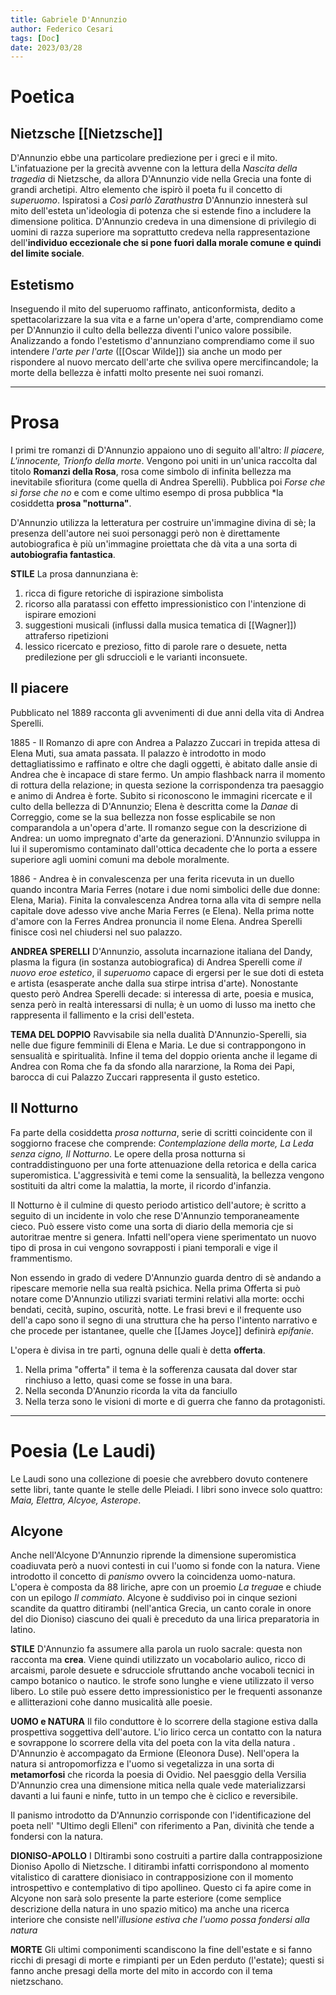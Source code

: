 ```yaml
---
title: Gabriele D'Annunzio 
author: Federico Cesari 
tags: [Doc]
date: 2023/03/28
---
```

# Poetica
## Nietzsche [[Nietzsche]]
D'Annunzio ebbe una particolare prediezione per i greci e il mito. L'infatuazione per la grecità avvenne con la lettura della *Nascita della tragedia* di Nietzsche, da allora D'Annunzio vide nella Grecia una fonte di grandi archetipi. Altro elemento che ispirò il poeta fu il concetto di *superuomo*. Ispiratosi a *Così parlò Zarathustra* D'Annunzio innesterà sul mito dell'esteta un'ideologia di potenza che si estende fino a includere la dimensione politica. D'Annunzio credeva in una dimensione di privilegio di uomini di razza superiore ma soprattutto credeva nella rappresentazione dell'**individuo eccezionale che si pone fuori dalla morale comune e quindi del limite sociale**.

## Estetismo
Inseguendo il mito del superuomo raffinato, anticonformista, dedito a spettacolarizzare la sua vita e a farne un'opera d'arte, comprendiamo come per D'Annunzio il culto della bellezza diventi l'unico valore possibile. Analizzando a fondo l'estetismo d'annunziano comprendiamo come il suo intendere *l'arte per l'arte* ([[Oscar Wilde]]) sia anche un modo per rispondere al nuovo mercato dell'arte che sviliva opere mercifincandole; la morte della bellezza è infatti molto presente nei suoi romanzi.

---
# Prosa
I primi tre romanzi di D'Annunzio appaiono uno di seguito all'altro: *Il piacere, L'innocente, Trionfo della morte*. Vengono poi uniti in un'unica raccolta dal titolo **Romanzi della Rosa**, rosa come simbolo di infinita bellezza ma inevitabile sfioritura (come quella di Andrea Sperelli). Pubblica poi *Forse che sì forse che no* e com e come ultimo esempo di prosa pubblica *la cosiddetta **prosa "notturna"**.

D'Annunzio utilizza la letteratura per costruire un'immagine divina di sè; la presenza dell'autore nei suoi personaggi però non è direttamente autobiografica è più un'immagine proiettata che dà vita a una sorta di **autobiografia fantastica**.

**STILE**
La prosa dannunziana è:
1. ricca di figure retoriche di ispirazione simbolista
2. ricorso alla paratassi con effetto impressionistico con l'intenzione di ispirare emozioni
3. suggestioni musicali (influssi dalla musica tematica di [[Wagner]]) attraferso ripetizioni
4. lessico ricercato e prezioso, fitto di parole rare o desuete, netta predilezione per gli sdruccioli e le varianti inconsuete.

## Il piacere
Pubblicato nel 1889 racconta gli avvenimenti di due anni della vita di Andrea Sperelli.

1885 - Il Romanzo di apre con Andrea a Palazzo Zuccari in trepida attesa di Elena Muti, sua amata passata. Il palazzo è introdotto in modo dettagliatissimo e raffinato e oltre che dagli oggetti, è abitato dalle ansie di Andrea che è incapace di stare fermo. Un ampio flashback narra il momento di rottura della relazione; in questa sezione la corrispondenza tra paesaggio e animo di Andrea è forte. Subito si riconoscono le immagini ricercate e il culto della bellezza di D'Annunzio; Elena è descritta come la *Danae* di Correggio, come se la sua bellezza non fosse esplicabile se non comparandola a un'opera d'arte. 
Il romanzo segue con la descrizione di Andrea: un uomo impregnato d'arte da generazioni. D'Annunzio sviluppa in lui il superomismo contaminato dall'ottica decadente che lo porta a essere superiore agli uomini comuni ma debole moralmente.

1886 - Andrea è in convalescenza per una ferita ricevuta in un duello quando incontra Maria Ferres (notare i due nomi simbolici delle due donne: Elena, Maria).
Finita la convalescenza Andrea torna alla vita di sempre nella capitale dove adesso vive anche Maria Ferres (e Elena). Nella prima notte d'amore con la Ferres Andrea pronuncia il nome Elena. Andrea Sperelli finisce così nel chiudersi nel suo palazzo.

**ANDREA SPERELLI**
D'Annunzio, assoluta incarnazione italiana del Dandy, plasma la figura (in sostanza autobiografica) di Andrea Sperelli come *il nuovo eroe estetico*, il *superuomo* capace di ergersi per le sue doti di esteta e artista (esasperate anche dalla sua stirpe intrisa d'arte). Nonostante questo però Andrea Sperelli decade: si interessa di arte, poesia e musica, senza però in realtà interessarsi di nulla; è un uomo di lusso ma inetto che rappresenta il fallimento e la crisi dell'esteta.

**TEMA DEL DOPPIO**
Ravvisabile sia nella dualità D'Annunzio-Sperelli, sia nelle due figure femminili di Elena e Maria. Le due si contrappongono in sensualità e spiritualità. Infine il tema del doppio orienta anche il legame di Andrea con Roma che fa da sfondo alla nararzione, la Roma dei Papi, barocca di cui Palazzo Zuccari rappresenta il gusto estetico.

## Il Notturno
Fa parte della cosiddetta *prosa notturna*, serie di scritti coincidente con il soggiorno fracese che comprende: *Contemplazione della morte, La Leda senza cigno, Il Notturno*. Le opere della prosa notturna si contraddistinguono per una forte attenuazione della retorica e della carica superomistica. L'aggressività e temi come la sensualità, la bellezza vengono sostituiti da altri come la malattia, la morte, il ricordo d'infanzia.

Il Notturno è il culmine di questo periodo artistico dell'autore; è scritto a seguito di un incidente in volo che rese D'Annunzio temporaneamente cieco. Può essere visto come una sorta di diario della memoria cje si autoritrae mentre si genera. Infatti nell'opera viene sperimentato un nuovo tipo di prosa in cui vengono sovrapposti i piani temporali e vige il frammentismo. 

Non essendo in grado di vedere D'Annunzio guarda dentro di sè andando a ripescare memorie nella sua realtà psichica. Nella prima Offerta  si può notare come D'Annunzio utilizzi svariati termini relativi alla morte: occhi bendati, cecità, supino, oscurità, notte. Le frasi brevi e il frequente uso dell'a capo sono il segno di una struttura che ha perso l'intento narrativo e che procede per istantanee, quelle che [[James Joyce]] definirà *epifanie*.


L'opera è divisa in tre parti, ognuna delle quali è detta **offerta**.
1. Nella prima "offerta" il tema è la sofferenza causata dal dover star rinchiuso a letto, quasi come se fosse in una bara.
2. Nella seconda D'Anunzio ricorda la vita da fanciullo
3. Nella terza sono le visioni di morte e di guerra che fanno da protagonisti.
---
# Poesia (Le Laudi)
Le Laudi sono una collezione di poesie che avrebbero dovuto contenere sette libri, tante quante le stelle delle Pleiadi. I libri sono invece solo quattro: *Maia, Elettra, Alcyoe, Asterope*.

## Alcyone
Anche nell'Alcyone D'Annunzio riprende la dimensione superomistica coadiuvata però a nuovi contesti in cui l'uomo si fonde con la natura. Viene introdotto il concetto di *panismo* ovvero la coincidenza uomo-natura. L'opera è composta da 88 liriche, apre con un proemio *La tregua*e e chiude con un epilogo *Il commiato*. Alcyone è suddiviso poi in cinque sezioni scandite da quattro ditirambi (nell'antica Grecia, un canto corale in onore del dio Dioniso) ciascuno dei quali è preceduto da una lirica preparatoria in latino.

**STILE**
D'Annunzio fa assumere alla parola un ruolo sacrale: questa non racconta ma **crea**. Viene quindi utilizzato un vocabolario aulico, ricco di arcaismi, parole desuete e sdrucciole sfruttando anche vocaboli tecnici in campo botanico o nautico. le strofe sono lunghe e viene utilizzato il verso libero. Lo stile può essere detto impressionistico per le frequenti assonanze e allitterazioni cohe danno musicalità alle poesie.


**UOMO e NATURA**
Il filo conduttore è lo scorrere della stagione estiva dalla prospettiva soggettiva dell'autore. L'io lirico cerca un contatto con la natura e sovrappone lo scorrere della vita del poeta con la vita della natura . D'Annunzio è accompagato da Ermione (Eleonora Duse). Nell'opera la natura si antropomorfizza e l'uomo si vegetalizza in una sorta di **metamorfosi** che ricorda la poesia di Ovidio. Nel paesggio della Versilia D'Annunzio crea una dimensione mitica nella quale vede materializzarsi davanti a lui fauni e ninfe, tutto in un tempo che è ciclico e reversibile.

Il panismo introdotto da D'Annunzio corrisponde con l'identificazione del poeta nell' "Ultimo degli Elleni" con riferimento a Pan, divinità che tende a fondersi con la natura.

**DIONISO-APOLLO**
I DItirambi sono costruiti a partire dalla contrapposizione Dioniso Apollo di Nietzsche. I ditirambi infatti corrispondono al momento vitalistico di carattere dionisiaco in contrapposizione con il momento introspettivo e contemplativo di tipo apollineo. Questo ci fa apire come in Alcyone non sarà solo presente la parte esteriore (come semplice descrizione della natura in uno spazio mitico) ma anche una ricerca interiore che consiste nell'*illusione estiva che l'uomo possa fondersi alla natura*

**MORTE**
Gli ultimi componimenti scandiscono la fine dell'estate e si fanno ricchi di presagi di morte e rimpianti per un Eden perduto (l'estate); questi si fanno anche presagi della morte del mito in accordo con  il tema nietzschano.

